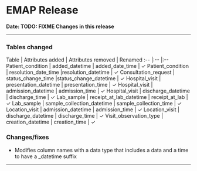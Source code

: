 # EMAP Release

**Date: __TODO: FIXME__ Changes in this release**

---

### Tables changed

Table           | Attributes added | Attributes removed | Renamed
:-- |:-- |:--
Patient_condition     | added_datetime | added_date_time | ✓
Patient_condition     | resolution_date_time |resolution_datetime | ✓
Consultation_request  | status_change_time |status_change_datetime | ✓
Hospital_visit        | presentation_datetime | presentation_time | ✓
Hospital_visit        | admission_datetime | admission_time | ✓
Hospital_visit        | discharge_datetime | discharge_time | ✓
Lab_sample            | receipt_at_lab_datetime | receipt_at_lab | ✓
Lab_sample            | sample_collection_datetime | sample_collection_time | ✓
Location_visit        | admission_datetime | admission_time | ✓
Location_visit        | discharge_datetime | discharge_time | ✓
Visit_observation_type | creation_datetime | creation_time | ✓


### Changes/fixes

- Modifies column names with a data type that includes a data and a time to have a _datetime suffix


---
<!--
## Data sources



### Repository Versions

| Repository            | Version |
| :-                    | :-:     |
|Hl7-processor          | 2.4     |
|Emap_interchange       | 2.4     |
|Emap-Core              | 2.4     |
|Inform-DB              | 2.4     |
|Hoover                 | 2.4     |
>
